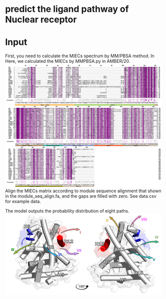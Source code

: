 # predict the ligand pathway of Nuclear receptor

# Input
First, you need  to calculate the MIECs spectrum by MM/PBSA method. In Here, we calculated the MIECs by MMPBSA.py in AMBER/20.
![Image](https://github.com/SutongXiang/MIEC_ResMLP/blob/main/align.png)
Align the MIECs matrix according to module sequence alignment that shown in the module_seq_align.fa, and the gaps are filled with zero. See data.csv for example data.

The model outputs the probability distribution of eight paths.
![Image](https://github.com/SutongXiang/MIEC_ResMLP/blob/main/pathway1.png)
